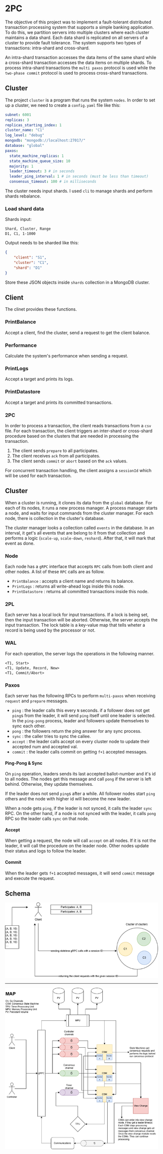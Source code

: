 # 2PC

The objective of this project was to implement a fault-tolerant distributed transaction processing system that supports a simple banking application. To do this, we partition servers into multiple clusters where each cluster maintains a data shard. Each data shard is replicated on all servers of a cluster to provide fault tolerance. The system supports two types of transactions: intra-shard and cross-shard.

An intra-shard transaction accesses the data items of the same shard while a cross-shard transaction
accesses the data items on multiple shards. To process intra-shard transactions the `multi paxos` protocol is used while the `two-phase commit` protocol is used to process cross-shard transactions.

## Cluster

The project `cluster` is a program that runs the system `nodes`. In order to set up a cluster, we need to create a `config.yaml` file like this:

```yaml
subnet: 6001
replicas: 3
replicas_starting_index: 1
cluster_name: "C1"
log_level: "debug"
mongodb: "mongodb://localhost:27017/"
database: "global"
paxos:
  state_machine_replicas: 1
  state_machine_queue_size: 10
  majority: 1
  leader_timeout: 3 # in seconds
  leader_ping_interval: 1 # in seconds (must be less than timeout)
  consensus_timeout: 100 # in milliseconds
```

The cluster needs input shards. I used `cli` to manage shards and perform shards rebalance.

### Load shard data

Shards input:

```csv
Shard, Cluster, Range
D1, C1, 1-1000
```

Output needs to be sharded like this:

```json
{
    "client": "S1",
    "cluster": "C1",
    "shard": "D1"
}
```

Store these JSON objects inside `shards` collection in a MongoDB cluster.

## Client

The clinet provides these functions.

### PrintBalance

Accept a client, find the cluster, send a request to get the client balance.

### Performance

Calculate the system's performance when sending a request.

### PrintLogs

Accept a target and prints its logs.

### PrintDatastore

Accept a target and prints its committed transactions.

### 2PC

In order to process a transaction, the client reads transactions from a `csv` file. For each transaction, the client triggers an inter-shard or cross-shard procedure based on the clusters that are needed in processing the transaction.

1. The client sends `prepare` to all participates.
2. The client receives `ack` from all participates.
3. The client sends `commit` or `abort` based on the `ack` values.

For concurrent transaction handling, the client assigns a `sessionId` which will be used for each transaction.

## Cluster

When a cluster is running, it clones its data from the `global` database. For each of its nodes, it runs a new process manager. A process manager starts a node, and waits for input commands from the cluster manager. For each node, there is collection in the cluster's database.

The cluster manager looks a collection called `events` in the database. In an interval, it get's all events that are belong to it from that collection and performs a logic (`scale-up`, `scale-down`, `reshard`). After that, it will mark that event as done.

### Node

Each node has a `gRPC` interface that accepts `RPC` calls from both client and other nodes. A list of these `RPC` calls are as follow.

- `PrintBalance` : accepts a client name and returns its balance.
- `PrintLogs` : returns all write-ahead logs inside this node.
- `PrintDatastore` : returns all committed transactions inside this node.

### 2PL

Each server has a local lock for input transactions. If a lock is being set, then the input transaction will be aborted. Otherwise, the server accepts the input transaction. The lock table is a key-value map that tells wheter a record is being used by the processor or not.

### WAL

For each operation, the server logs the operations in the following manner.

```
<T1, Start>
<T1, Update, Record, New>
<T1, Commit/Abort>
```

### Paxos

Each server has the following RPCs to perform `multi-paxos` when receiving `request` and `prepare` messages.

- `ping` : the leader calls this every `N` seconds. if a follower does not get `ping`s from the leader, it will send `ping` itself until one leader is selected. In the `ping-pong` process, leader and followers update themselves to sync each other.
- `pong` : the followers return the ping answer for any sync process.
- `sync` : the caller tries to sync the callee.
- `accept` : the leader calls accept on every cluster node to update their accepted num and accepted val.
- `commit` : the leader calls commit on getting `f+1` accepted messages.

#### Ping-Pong & Sync

On `ping` operation, leaders sends its last accepted ballot-number and it's id to all nodes. The nodes get this message and call `pong` if the server is left behind. Otherwise, they update themselves.

If the leader does not send `ping`s after a while. All follower nodes start `ping` others and the node with higher id will become the new leader.

When a node gets `ping`, if the leader is not synced, it calls the leader `sync` RPC. On the other hand, if a node is not synced with the leader, it calls `pong` RPC so the leader calls `sync` on that node.

#### Accept

When getting a request, the node will call `accept` on all nodes. If it is not the leader, it will call the procedure on the leader node. Other nodes update their status and logs to follow the leader.

#### Commit

When the leader gets `f+1` accepted messages, it will send `commit` message and execute the request.

## Schema

![](.github/assets/db.drawio.png)

---

![](.github/assets/dtm.drawio.png)
